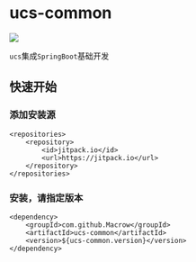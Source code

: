 # ucs-common
[![](https://jitpack.io/v/Macrow/ucs-common.svg)](https://jitpack.io/#Macrow/ucs-common)

```ucs```集成```SpringBoot```基础开发

## 快速开始

### 添加安装源
```
<repositories>
    <repository>
        <id>jitpack.io</id>
        <url>https://jitpack.io</url>
    </repository>
</repositories>
```

### 安装，请指定版本
```
<dependency>
    <groupId>com.github.Macrow</groupId>
    <artifactId>ucs-common</artifactId>
    <version>${ucs-common.version}</version>
</dependency>
```
